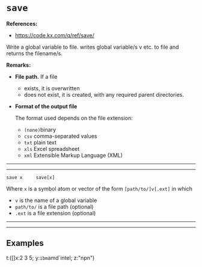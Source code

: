 # `save`

**References:**
- https://code.kx.com/q/ref/save/

Write a global variable to file.
writes global variable/s v etc. to file and returns the filename/s.


**Remarks:**
- **File path.**
    If a file
    - exists, it is overwritten
    - does not exist, it is created, with any required parent directories.
- **Format of the output file**

    The format used depends on the file extension:
    - `(none)`binary
    - `csv` comma-separated values
    - `txt` plain text
    - `xls` Excel spreadsheet
    - `xml` Extensible Markup Language (XML)

----------------------------------------------------------------------------------------------------------------------
----------------------------------------------------------------------------------------------------------------------


~~~~
save x     save[x]
~~~~

Where `x` is a symbol atom or vector of the form `[path/to/]v[.ext]` in which
- `v` is the name of a global variable
- `path/to/` is a file path (optional)
- `.ext` is a file extension (optional)

----------------------------------------------------------------------------------------------------------------------
----------------------------------------------------------------------------------------------------------------------

## Examples

t:([]x:2 3 5; y:`ibm`amd`intel; z:"npn")
